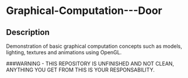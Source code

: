# Graphical-Computation---Door

## Description
Demonstration of basic graphical computation concepts such as models, lighting, textures and animations using OpenGL.



###WARNING - THIS REPOSITORY IS UNFINISHED AND NOT CLEAN, ANYTHING YOU GET FROM THIS IS YOUR RESPONSABILITY.
